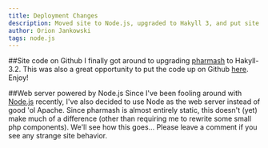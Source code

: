 ```yaml
---
title: Deployment Changes
description: Moved site to Node.js, upgraded to Hakyll 3, and put site source on GitHub.
author: Orion Jankowski
tags: node.js
---
```


##Site code on Github
I finally got around to upgrading [pharmash](http://www.pharmash.com) to Hakyll-3.2.  This was also a
great opportunity to put the code up on Github [here](http://github.com/odj/pharmash).
Enjoy! 

##Web server powered by Node.js
Since I've been fooling around with [Node.js](http://nodejs.org/) recently, I've also
decided to use Node as the web server instead of good 'ol Apache.  Since pharmash is 
almost entirely static, this doesn't (yet) make much of a difference (other than requiring
me to rewrite some small php components).  We'll see how this goes...  Please leave a comment
if you see any strange site behavior.

